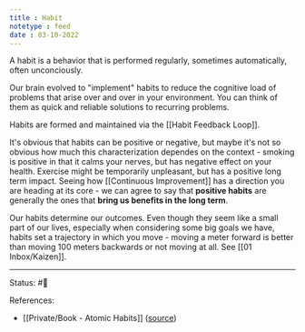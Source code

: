 ```yaml
---
title : Habit
notetype : feed
date : 03-10-2022
---
```


A habit is a behavior that is performed regularly, sometimes automatically, often unconciously. 

Our brain evolved to "implement" habits to reduce the cognitive load of problems that arise over and over in your environment. You can think of them as quick and reliable solutions to recurring problems.

Habits are formed and maintained via the [[Habit Feedback Loop]]. 

It's obvious that habits can be positive or negative, but maybe it's not so obvious how much this characterization dependes on the context - smoking is positive in that it calms your nerves, but has negative effect on your health. Exercise might be temporarily unpleasant, but has a positive long term impact. Seeing how [[Continuous Improvement]] has a direction you are heading at its core - we can agree to say that **positive habits** are generally the ones that **bring us benefits in the long term**.

Our habits determine our outcomes. Even though they seem like a small part of our lives, especially when considering some big goals we have, habits set a trajectory in which you move - moving a meter forward is better than moving 100 meters backwards or not moving at all. See [[01 Inbox/Kaizen]].





-----

Status: #🌱 

References:
- [[Private/Book - Atomic Habits]] ([source](https://www.amazon.com/gp/product/0735211299/ref=as_li_qf_asin_il_tl))